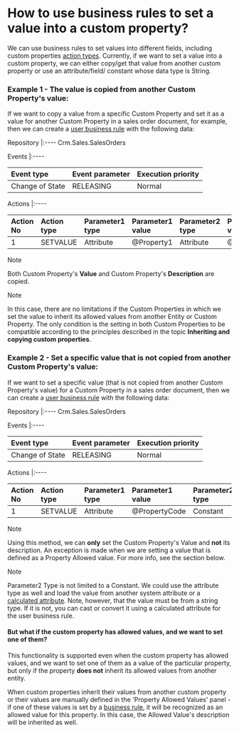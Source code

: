 # How to use business rules to set a value into a custom property?
We can use business rules to set values into different fields, including custom properties [action types](https://docs.erp.net/tech/advanced/user-business-rules/action-types/index.html). Currently, if we want to set a value into a custom property, we can either copy/get that value from another custom property or use an attribute/field/ constant whose data type is String.
 
### Example 1 - The value is copied from another Custom Property's value:
If we want to copy a value from a specific Custom Property and set it as a value for another Custom Property in a sales order document, for example, then we can create a [user business rule](https://docs.erp.net/tech/advanced/user-business-rules/index.html)  with the following data:

Repository
|:----
Crm.Sales.SalesOrders

Events
|:----

Event type|Event parameter|Execution priority
|:----|:----|:----
Change of State|RELEASING|Normal

Actions
|:----

Action No|Action type|Parameter1 type|Parameter1 value|Parameter2 type|Parameter2 value
|:----|:----|:----|:----|:----|:----
1|SETVALUE|Attribute|@Property1|Attribute|@Property2

> [!Note]
> Both Custom Property's **Value** and Custom Property's **Description** are copied.
 
> [!Note]
> In this case, there are no limitations if the Custom Properties in which we set the value to inherit its allowed values from another Entity or Custom Property. The only condition is the setting in both Custom Properties to be compatible according to the principles described in the topic **Inheriting and copying custom properties**.
 
### Example 2 -  Set a specific value that is not copied from another Custom Property's value:

If we want to set a specific value (that is not copied from another Custom Property's value) for a Custom Property in a sales order document, then we can create a [user business rule](https://docs.erp.net/tech/advanced/user-business-rules/index.html) with the following data:

Repository
|:----
Crm.Sales.SalesOrders

Events
|:----

Event type|Event parameter|Execution priority
|:----|:----|:----
Change of State|RELEASING|Normal

Actions
|:----

Action No|Action type|Parameter1 type|Parameter1 value|Parameter2 type|Parameter2 value
|:----|:----|:----|:----|:----|:----
1|SETVALUE|Attribute|@PropertyCode|Constant|'StringValue01

> [!Note]
> Using this method, we can **only** set the Custom Property's Value and **not** its description. An exception is made when we are setting a value that is defined as a Property Allowed value. For more info, see the section below.

> [!Note]
> Parameter2 Type is not limited to a Constant. We could use the attribute type as well and load the value from another system attribute or a [calculated attribute](https://docs.erp.net/tech/advanced/calculated-attributes/index.html). Note, however, that the value must be from a string type. If it is not, you can cast or convert it using a calculated attribute for the user business rule.

#### But what if the custom property has allowed values, and we want to set one of them?

This functionality is supported even when the custom property has allowed values, and we want to set one of them as a value of the particular property, but only if the property **does not** inherit its allowed values from another entity. 

When custom properties inherit their values from another custom property or their values are manually defined in the 'Property Allowed Values' panel - if one of these values is set by a [business rule](https://docs.erp.net/tech/advanced/user-business-rules/business-rules/index.html), it will be recognized as an allowed value for this property. In this case, the Allowed Value's description will be inherited as well.
